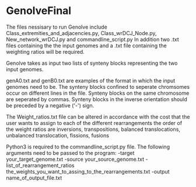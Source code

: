# GenolveFinal
The files nessisary to run Genolve include Class_extremities_and_adjacencies.py, Class_wrDCJ_Node.py, New_network_wrDCJ.py and commandline_script.py
In addition two .txt files containing the the input genomes and a .txt file containing the weighting ratios will be required.

Genolve takes as input two lists of synteny blocks representing the two input genomes. 

genA0.txt and genB0.txt are examples of the format in which the input genomes need to be. 
The synteny blocks confined to seperate chromsomes occur on different lines in the file. Synteny blocks on the same chromosome are seperated by commas. 
Synteny blocks in the inverse orientation should be preceded by a negative ('-') sign.

The Weight_ratios.txt file can be altered in accordance with the cost that the user wants to assign to each of the different rearrangements
  the order of the weight ratios are inversions, transpositions, balanced translocations, unbalanced translocation, fissions, fusions
  
Python3 is required to the commandline_script.py file. The following arguments need to be passed to the program:
-target your_target_genome.txt -source your_source_genome.txt -list_of_rearrangement_ratios the_weights_you_want_to_assing_to_the_rearrangements.txt -output name_of_output_file.txt
